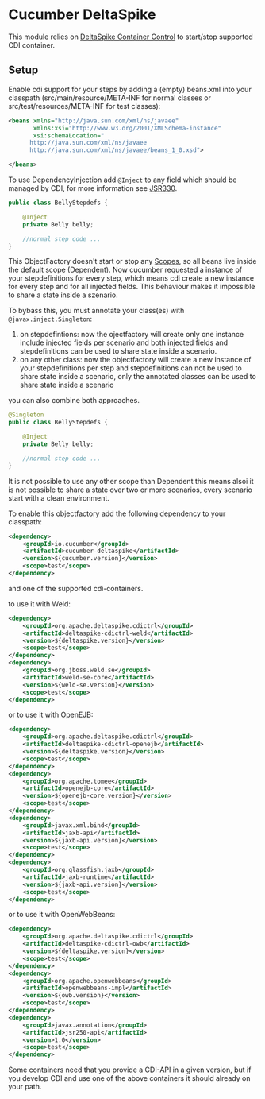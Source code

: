 Cucumber DeltaSpike
===================

This module relies on [DeltaSpike Container Control](https://deltaspike.apache.org/documentation/container-control.html) to start/stop supported CDI container.

## Setup
Enable cdi support for your steps by adding a (empty) beans.xml into your classpath (src/main/resource/META-INF for normal classes or src/test/resources/META-INF for test classes):

```xml
<beans xmlns="http://java.sun.com/xml/ns/javaee"
       xmlns:xsi="http://www.w3.org/2001/XMLSchema-instance"
       xsi:schemaLocation="
      http://java.sun.com/xml/ns/javaee
      http://java.sun.com/xml/ns/javaee/beans_1_0.xsd">

</beans>
```

To use DependencyInjection add `@Inject` to any field which should be managed by CDI, for more information see [JSR330](https://www.jcp.org/en/jsr/detail?id=330).

```java
public class BellyStepdefs {

    @Inject
    private Belly belly;

    //normal step code ...
}
```

This ObjectFactory doesn't start or stop any [Scopes](https://docs.oracle.com/javaee/6/tutorial/doc/gjbbk.html), so all beans live inside the default scope (Dependent). Now cucumber requested a instance of your stepdefinitions for every step, which means cdi create a new instance for every step and for all injected fields. This behaviour makes it impossible to share a state inside a szenario.

To bybass this, you must annotate your class(es) with `@javax.inject.Singleton`:
1. on stepdefintions: now the ojectfactory will create only one instance include injected fields per scenario and both injected fields and stepdefinitions can be used to share state inside a scenario.
2. on any other class: now the objectfactory will create a new instance of your stepdefinitions per step and stepdefinitions can not be used to share state inside a scenario, only the annotated classes can be used to share state inside a scenario

you can also combine both approaches.

```java
@Singleton
public class BellyStepdefs {

    @Inject
    private Belly belly;

    //normal step code ...
}
```
It is not possible to use any other scope than Dependent this means alsoi it is not possible to share a state over two or more scenarios, every scenario start with a clean environment.

To enable this objectfactory add the following dependency to your classpath:
```xml
<dependency>
    <groupId>io.cucumber</groupId>
    <artifactId>cucumber-deltaspike</artifactId>
    <version>${cucumber.version}</version>
    <scope>test</scope>
</dependency>
```

and one of the supported cdi-containers.

to use it with Weld:

```xml
<dependency>
    <groupId>org.apache.deltaspike.cdictrl</groupId>
    <artifactId>deltaspike-cdictrl-weld</artifactId>
    <version>${deltaspike.version}</version>
    <scope>test</scope>
</dependency>
<dependency>
    <groupId>org.jboss.weld.se</groupId>
    <artifactId>weld-se-core</artifactId>
    <version>${weld-se.version}</version>
    <scope>test</scope>
</dependency>
```

or to use it with OpenEJB:

```xml
<dependency>
    <groupId>org.apache.deltaspike.cdictrl</groupId>
    <artifactId>deltaspike-cdictrl-openejb</artifactId>
    <version>${deltaspike.version}</version>
    <scope>test</scope>
</dependency>
<dependency>
    <groupId>org.apache.tomee</groupId>
    <artifactId>openejb-core</artifactId>
    <version>${openejb-core.version}</version>
    <scope>test</scope>
</dependency>
<dependency>
    <groupId>javax.xml.bind</groupId>
    <artifactId>jaxb-api</artifactId>
    <version>${jaxb-api.version}</version>
    <scope>test</scope>
</dependency>
<dependency>
    <groupId>org.glassfish.jaxb</groupId>
    <artifactId>jaxb-runtime</artifactId>
    <version>${jaxb-api.version}</version>
    <scope>test</scope>
</dependency>
```

or to use it with OpenWebBeans:
```xml
<dependency>
    <groupId>org.apache.deltaspike.cdictrl</groupId>
    <artifactId>deltaspike-cdictrl-owb</artifactId>
    <version>${deltaspike.version}</version>
    <scope>test</scope>
</dependency>
<dependency>
    <groupId>org.apache.openwebbeans</groupId>
    <artifactId>openwebbeans-impl</artifactId>
    <version>${owb.version}</version>
    <scope>test</scope>
</dependency>
<dependency>
    <groupId>javax.annotation</groupId>
    <artifactId>jsr250-api</artifactId>
    <version>1.0</version>
    <scope>test</scope>
</dependency>
```

Some containers need that you provide a CDI-API in a given version, but if you develop CDI and use one of the above containers it should already on your path.

